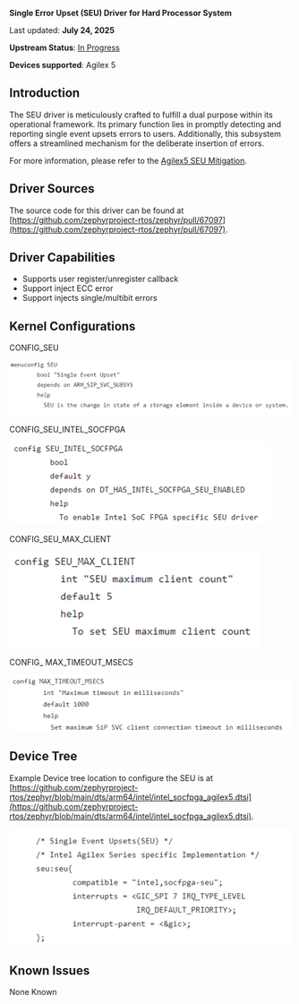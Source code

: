 **Single Error Upset (SEU) Driver for Hard Processor System**

Last updated: **July 24, 2025** 

**Upstream Status**: [In Progress](https://github.com/zephyrproject-rtos/zephyr/pull/67097)

**Devices supported**: Agilex 5

## **Introduction**

The SEU driver is meticulously crafted to fulfill a dual purpose within its operational framework. Its primary function lies in promptly detecting and reporting single event upsets errors to users. Additionally, this subsystem offers a streamlined mechanism for the deliberate insertion of errors.

For more information, please refer to the [Agilex5 SEU Mitigation](https://www.intel.com/content/www/us/en/docs/programmable/813649/24-1/seu-mitigation-overview-fm-sm.html).

## **Driver Sources**

The source code for this driver can be found at [https://github.com/zephyrproject-rtos/zephyr/pull/67097](https://github.com/zephyrproject-rtos/zephyr/pull/67097).

## **Driver Capabilities**

- Supports user register/unregister callback
- Support inject ECC error
- Support injects single/multibit errors

## **Kernel Configurations**

CONFIG_SEU

![](./images/seu_kconfig_seu.png)

CONFIG_SEU_INTEL_SOCFPGA

![](./images/seu_kconfig_socfpga.png)

CONFIG_SEU_MAX_CLIENT

![](./images/seu_kconfig_max_client.png)

CONFIG_ MAX_TIMEOUT_MSECS

![](./images/seu_kconfig_max_timeout.png)

## **Device Tree**

Example Device tree location to configure the SEU is at [https://github.com/zephyrproject-rtos/zephyr/blob/main/dts/arm64/intel/intel_socfpga_agilex5.dtsi](https://github.com/zephyrproject-rtos/zephyr/blob/main/dts/arm64/intel/intel_socfpga_agilex5.dtsi).

![](./images/seu_dtsi.png)

## **Known Issues**

None Known
